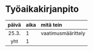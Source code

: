 # Työaikakirjanpito

| päivä | aika | mitä tein |
| :----:|:-----| :-----|
| 25.3. | 1    | vaatimusmäärittely |
| yht   | 1    | |